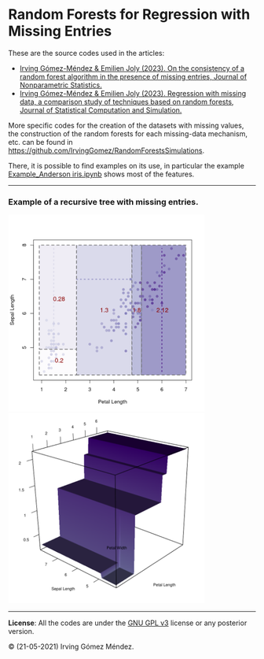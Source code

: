 # Random Forests for Regression with Missing Entries
These are the source codes used in the articles:

* <a href="https://doi.org/10.1080/10485252.2023.2219783" target="_blank"> Irving Gómez-Méndez & Emilien Joly (2023). On the consistency of a random forest algorithm in the presence of missing entries,
Journal of Nonparametric Statistics. </a>
* <a href="https://doi.org/10.1080/00949655.2022.2163646" target="_blank"> Irving Gómez-Méndez & Emilien Joly (2023). Regression with missing data, a comparison study of techniques based on random forests,
Journal of Statistical Computation and Simulation. </a>

More specific codes for the creation of the datasets with missing values, the construction of the random forests for each missing-data mechanism, etc. can be found in https://github.com/IrvingGomez/RandomForestsSimulations.

There, it is possible to find examples on its use, in particular the example <a href="https://github.com/IrvingGomez/Random_forests_with_missing_values/blob/main/examples/Example_Anderson%20iris.ipynb">Example_Anderson iris.ipynb</a> shows most of the features.

---
### Example of a recursive tree with missing entries.
<img src="examples/images/iris_tree_with_missing.png" width="400">

<img src="examples/images/usual_iris_tree.png" width="400">

---
**License**: All the codes are under the [GNU GPL v3](https://www.gnu.org/licenses/gpl.html) license or any posterior version.

:copyright: (21-05-2021) Irving Gómez Méndez.
